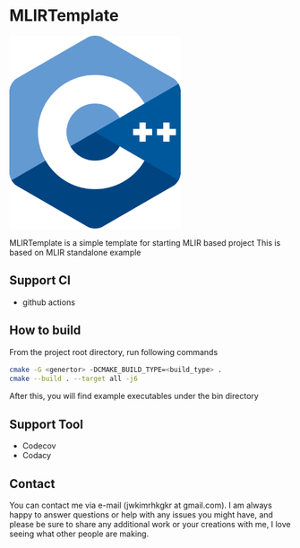 # MLIRTemplate

<img src="./Medias/Logo.png" width=306 height=344 />

MLIRTemplate is a simple template for starting MLIR based project
This is based on MLIR standalone example

## Support CI

- github actions

## How to build
From the project root directory, run following commands
```bash
cmake -G <genertor> -DCMAKE_BUILD_TYPE=<build_type> .
cmake --build . --target all -j6
```
After this, you will find example executables under the bin directory


## Support Tool

- Codecov
- Codacy

## Contact

You can contact me via e-mail (jwkimrhkgkr at gmail.com). I am always happy to answer questions or help with any issues you might have, and please be sure to share any additional work or your creations with me, I love seeing what other people are making.
